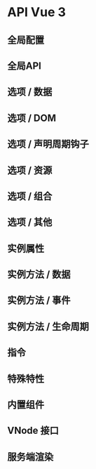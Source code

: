 # API Vue 3

## 全局配置

## 全局API

## 选项 / 数据

## 选项 / DOM

## 选项 / 声明周期钩子

## 选项 / 资源

## 选项 / 组合

## 选项 / 其他

## 实例属性

## 实例方法 / 数据

## 实例方法 / 事件

## 实例方法 / 生命周期

## 指令 

## 特殊特性

## 内置组件

## VNode 接口

## 服务端渲染
